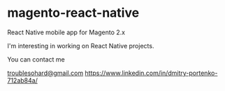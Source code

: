 # magento-react-native
React Native mobile app for Magento 2.x

I'm interesting in working on React Native projects.

You can contact me 

troublesohard@gmail.com
https://www.linkedin.com/in/dmitry-portenko-712ab84a/
